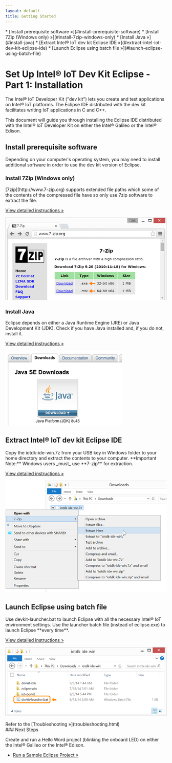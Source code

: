 ```yaml
---
layout: default
title: Getting Started
---
```


<div id="toc" markdown="1">
* [Install prerequisite software »](#install-prerequisite-software)
  * [Install 7Zip (Windows only) »](#install-7zip-windows-only)
  * [Install Java »](#install-java)
* [Extract Intel® IoT dev kit Eclipse IDE »](#extract-intel-iot-dev-kit-eclipse-ide)
* [Launch Eclipse using batch file »](#launch-eclipse-using-batch-file)
</div>

# Set Up Intel® IoT Dev Kit Eclipse - Part 1: Installation

The Intel® IoT Developer Kit ("dev kit") lets you create and test applications on Intel® IoT platforms. The Eclipse IDE distributed with the dev kit facilitates writing IoT applications in C and C++.

This document will guide you through installing the Eclipse IDE distributed with the Intel® IoT Developer Kit on either the Intel® Galileo or the Intel® Edison.

<!-- <div id="related-videos" class="callout video">
* [Set Up Intel IoT Dev Kit Eclipse – Part 1: Installation](https://software.intel.com/en-us/videos/set-up-intel-iot-dev-kit-eclipse-part-1-installation)
</div> -->

## Install prerequisite software

Depending on your computer's operating system, you may need to install additional software in order to use the dev kit version of Eclipse.


### Install 7Zip (Windows only)

<div class="tldr" markdown="1">
[7zip](http://www.7-zip.org) supports extended file paths which some of the contents of the compressed file have so only use 7zip software to extract the file. 

[View detailed instructions »](details-install_7zip.html)
</div>

![7-zip.org download page](images/7zip-download.png)


### Install Java

<div class="tldr" markdown="1">
Eclipse depends on either a Java Runtime Engine (JRE) or Java Development Kit (JDK). Check if you have Java installed and, if you do not, install it. 

[View detailed instructions »](details-install_java.html)
</div>

![Oracle Java download page for Windows](images/java-download_page.png)


## Extract Intel® IoT dev kit Eclipse IDE

<div class="tldr" markdown="1">
Copy the iotdk-ide-win.7z from your USB key in Windows folder to your home directory and extract the contents to your computer. **Important Note:** Windows users _must_ use **7-zip** for extraction. 

[View detailed instructions »](details-extract_iot_eclipse.html)
</div>

![The "Extract here" option in the Windows Explorer file context menu](images/7zip-extract_context_menu.png)


## Launch Eclipse using batch file

<div class="tldr" markdown="1">
Use devkit-launcher.bat to launch Eclipse with all the necessary Intel® IoT environment settings. Use the launcher batch file (instead of eclipse.exe) to launch Eclipse **every time**. 

[View detailed instructions »](details-launch_eclipse_batch.html)
</div>

![The batch file highlighted in the iotdk_ide folder](images/iotdk_ide_folder.png)


<div class="callout troubleshooting" markdown="1">
Refer to the [Troubleshooting »](troubleshooting.html)
</div>

<div id="next-steps" class="note" markdown="1">
### Next Steps

Create and run a Hello Word project (blinking the onboard LED) on either the Intel® Galileo or the Intel® Edison.

* [Run a Sample Eclipse Project »](create_project.html)
</div>